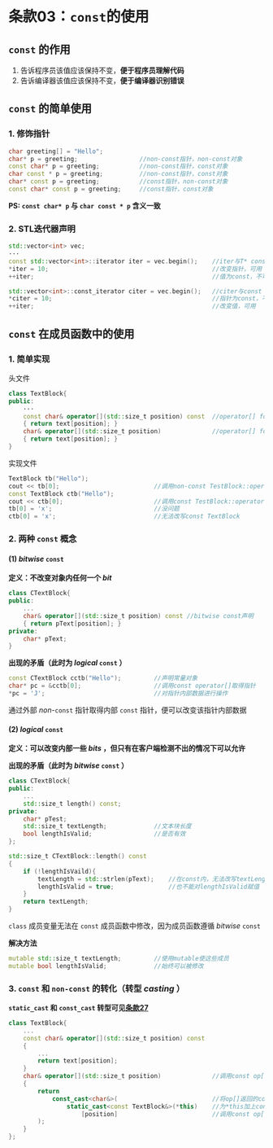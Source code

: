 # 条款03：`const`的使用

## `const` 的作用

1. 告诉程序员该值应该保持不变，**便于程序员理解代码**
2. 告诉编译器该值应该保持不变，**便于编译器识别错误**



## `const` 的简单使用

### 1. 修饰指针

```C++
char greeting[] = "Hello";
char* p = greeting;					//non-const指针，non-const对象
const char* p = greeting;			//non-const指针，const对象
char const * p = greeting;			//non-const指针，const对象
char* const p = greeting;			//const指针，non-const对象
const char* const p = greeting;		//const指针，const对象
```

**PS: `const char* p` 与 `char const * p`  含义一致**



### 2. STL迭代器声明

```C++
std::vector<int> vec;
···
const std::vector<int>::iterator iter = vec.begin();	//iter与T* const作用一致
*iter = 10;												//改变指针，可用
++iter;													//值为const，不可修改

std::vector<int>::const_iterator citer = vec.begin();	//citer与const T*作用一致
*citer = 10;											//指针为const，不可修改
++iter;													//改变值，可用
```



## `const` 在成员函数中的使用

### 1. 简单实现

头文件

```C++
class TextBlock{
public:
    ···
    const char& operator[](std::size_t position) const 	//operator[] for const对象
    { return text[position]; }
    char& operator[](std::size_t position)				//operator[] for non-const对象
    { return text[position]; }
}
```

实现文件

```C++
TextBlock tb("Hello");
cout << tb[0];							//调用non-const TestBlock::operator[]
const TextBlock ctb("Hello");
cout << ctb[0];							//调用const TestBlock::operator[]
tb[0] = 'x';							//没问题
ctb[0] = 'x';							//无法改写const TextBlock
```



### 2. 两种 `const` 概念

####  (1) $bitwise$ `const`

**定义：不改变对象内任何一个 $bit$**

```C++
class CTextBlock{
public:
    ...
    char& operator[](std::size_t position) const //bitwise const声明
    { return pText[position]; }
private:
    char* pText;
}
```

**出现的矛盾（此时为 $logical$ `const` ）**

```C++
const CTextBlock cctb("Hello");			//声明常量对象
char* pc = &cctb[0];					//调用const operator[]取得指针
*pc = 'J';								//对指针内部数据进行操作
```

通过外部 $non$-`const` 指针取得内部 `const` 指针，便可以改变该指针内部数据



#### (2) $logical$ `const`

**定义：可以改变内部一些 $bits$ ，但只有在客户端检测不出的情况下可以允许**

**出现的矛盾（此时为 $bitwise$ `const` ）**

```C++
class CTextBlock{
public:
    ...
    std::size_t length() const;
private:
    char* pTest;
    std::size_t textLength;				//文本块长度
    bool lengthIsValid;					//是否有效
};

std::size_t CTextBlock::length() const
{
    if (!lengthIsVaild){
		textLength = std::strlen(pText);	//在const内，无法改写textLength
        lengthIsValid = true;				//也不能对lengthIsValid赋值
    }
    return textLength;
}
```

`class` 成员变量无法在 `const` 成员函数中修改，因为成员函数遵循 $bitwise$ `const` 



**解决方法**

```C++
mutable std::size_t textLength;			//使用mutable使这些成员
mutable bool lengthIsValid;				//始终可以被修改
```



### 3. `const` 和 `non-const` 的转化（转型 $casting$ ）

**`static_cast` 和 `const_cast` 转型可见[条款27](F:\滔天\文件\学校\大学\专业\C++\C++笔记\5.实现\条款27：尽量少做转型动作.md)**

```c++
class TextBlock{
    ...
    const char& operator[](std::size_t position) const
    {
        ...
        return text[position];
    }
    char& operator[](std::size_t position)				//调用const op[]，得到non-const
    {
        return 
            const_cast<char&>(							//将op[]返回的const转除
        		static_cast<const TextBlock&>(*this)	//为*this加上const(避免调用自己)
            		[position]							//调用const op[]
        );
    }
};
```

